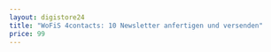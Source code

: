 ```yaml
---
layout: digistore24
title: "WoFiS 4contacts: 10 Newsletter anfertigen und versenden"
price: 99
---
```

